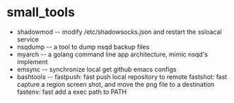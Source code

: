 # small_tools
- shadowmod -- modify /etc/shadowsocks.json and restart the ssloacal service
- nsqdump   -- a tool to dump nsqd backup files
- myarch    -- a golang command line app architecture, mimic nsqd's implement
- emsync    -- synchronize local get github emacs configs
- bashtools -- fastpush: fast push local repository to remote
               fastshot: fast capture a region screen shot, and move the png file
                         to a destination
		       fastenv: fast add a exec path to PATH
